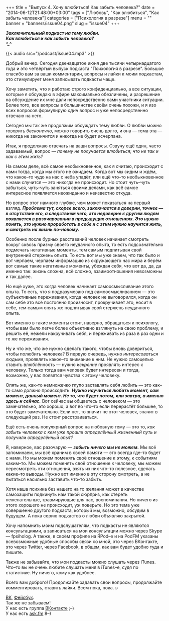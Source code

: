 +++
title = "Выпуск 4. Хочу влюбиться! Как забыть человека?"
date = "2014-06-12T21:48:00+03:00"
tags = ["Любовь", "Как влюбиться", "Как забыть человека"]
categories = ["Психология в разрезе"]
menu = ""
banner = "banners/issue04.png"
slug = "issue04"
+++

***Заключительный подкаст на тему любви.***<br>
***Как влюбиться и как забыть человека?***<br>
***^_^***


{{< audio src="/podcast/issue04.mp3" >}}

Добрый вечер. Сегодня двенадцатое июня две тысячи четырнадцатого года и это четвёртый выпуск подкаста "Психология в разрезе". Большое спасибо вам за ваши комментарии, вопросы и лайки к моим подкастам, это стимулирует меня записывать подкасты чаще. 

Хочу заметить, что я работаю строго конфиденциально, а все ситуации, которые я обсуждаю в эфире максимально обезличены, и разрешение на обсуждение их мне дали непосредственно сами участники ситуации. Более того, все вопросы в большинстве своём очень похожи, и я изо всех вопросов формулирую *один* вопрос и уже непосредственно отвечаю на него.
<!--more-->

Сегодня мы так же продолжим обсуждать тему любви. О любви можно говорить *бесконечно*, можно говорить очень долго, и она — тема эта — никогда не закончится и никогда не будет исчерпана. 

Итак, я продолжаю отвечать на ваши вопросы. Озвучу ещё один, часто задаваемый, вопрос — *почему не получается влюбиться; что не так и как с этим жить?*

На самом деле, всё самое необыкновенное, как я считаю, происходит с нами тогда, когда мы этого не ожидаем. Когда вот мы сидим и ждём, что какое–то чудо на нас с неба упадёт, или ещё что–то необыкновенное с нами случится — это никогда не происходит. Но стоит чуть–чуть забыться, чуть–чуть заняться своими делами, как всё самое интересное появляется неожиданно и неизвестно откуда.

Но вопрос этот намного глубже, чем может показаться на первый взгляд. ***Проблема тут, скорее всего, заключается в доверии, точнее — в отсутствии его, а следствием чего, это недоверие к другим людям появляется в разочаровании в предыдущих отношениях. Это нужно понять, это нужно проработать в себе и с этим нужно научится жить, и смотреть на жизнь по–новому.***

Особенно после бурных расставаний человек начинает смотреть вокруг сквозь призму своего неудачного опыта, то есть подсознательно подмечать негативные моменты, тем самым подпитывая свой внутренний стержень опыта. То есть вот мы уже знаем, что так было и вот черпаем, черпаем информацию из окружающего нас мира и берём вот самые такие негативные моменты, убеждая себя, что вот да, да, да именно так: жизнь сложна, всё сложно, взаимоотношения невозможны и так далее. 

Но ещё хуже, это когда человек начинает самоосмысливание этого опыта. То есть, что я подразумеваю под самоосмысливанием — это субъективные переживания, когда человек не выговорился, когда он сам себе это всё постоянно произносит, прокручивает это, носит в себе, тем самым опять же подпитывая свой стержень неудачного опыта.

Вот именно в такие моменты стоит, наверно, обращаться к психологу, чтобы вам было легче более объективно взглянуть на свою проблему, и решить её, нежели накручивать себя, и переживать из раза в раз одни и те же переживания.

Ну и что же, что же нужно сделать такого, чтобы вновь довериться, чтобы полюбить человека? В первую очередь, нужно *интересоваться людьми*, проявлять какое–то внимание к ним. Не нужно самоцелью ставить влюблённость — нужно *искренне* проявлять интерес к человеку. Только тогда вам человек будет интересен и тогда, возможно, у вас появятся чувства к этому человеку.

Опять же, как–то немножечко глупо заставлять себя любить — это как–то само должно происходить. ***Нужно научиться любить момент, сам момент, данный момент. Не то, что будет потом, или завтра, а именно здесь и сейчас.*** Вот сейчас вы общаетесь с человеком — это замечательно, это хорошо, а вот во что–то если перерастёт большее, то это будет замечательно. Если нет, то значит не этот человек, значит в следующий раз. Не стоит расстраиваться.

Ещё есть очень популярный вопрос на любовную тему — это то, *как забыть человека с кем уже прошли определённый жизненный путь и получили определённый опыт?*

Я, наверное, вас разочарую — ***забыть ничего мы не можем.*** Мы всё запоминаем, мы всё храним в своей памяти — это всегда где–то будет с нами. Но мы можем поменять своё отношение к этому, к событиям каким–то. Мы можем поменять своё отношение к человеку, мы можем пересмотреть эти отношения, взять из них что–то полезное, сделать какие–то выводы. Нужно вот именно в эту сторону смотреть, а не пытаться насильно заставить что–то забыть.

Хотя наша психика без нашего на то желания может в качестве самозащиты подкинуть нам такой сюрприз, как стереть нежелательные, травмирующие для нас, воспоминания. Но ничего из этого хорошего не происходит, уж поверьте. Но это тема уже совершенно другого подкаста, который мы, возможно, обсудим в будущем. А пока серию подкастов о любви объявляю закрытой.

Хочу напомнить моим подслушателям, что подкасты не являются консультациями, а записаться на мои консультации можно через Skype — fpsiholog. А также, в своём профиле на RPod–е и на PodFM указаны всевозможные удобные способы связи со мной, это через ВКонтакте, это через Twitter, через Facebook, в общем, как вам будет удобно туда и пишите.

Также не забывайте, что мои подкасты можно слушать через iTunes. Что–то вы не очень любите слушать меня в iTunes–е, судя по статистике. Ну ничего, кому как удобнее.

Всего вам доброго! Продолжайте задавать свои вопросы, продолжайте комментировать, ставить лайки. Всем пока, пока.☺


<a href="https://vk.com/sunnybunnyf">ВК</a>, <a href="https://www.facebook.com/SunnyBunnyF">Фейсбук</a>.<br>
Так же не забываем!<br>
У нас есть группа <a href="https://vk.com/fpsiholog">ВКонтакте</a> ;–)<br>
У нас есть <a href="http://ask.fm/fpsiholog">ask.fm</a> 8–)